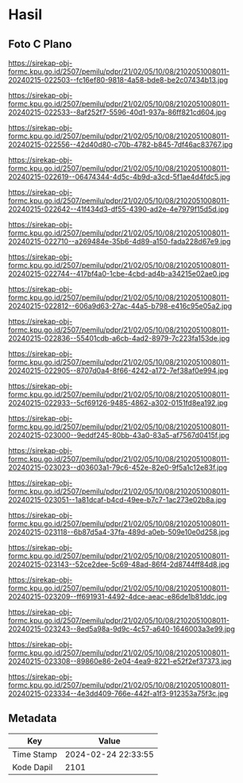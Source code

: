# Hasil

## Foto C Plano

https://sirekap-obj-formc.kpu.go.id/2507/pemilu/pdpr/21/02/05/10/08/2102051008011-20240215-022503--fc16ef80-9818-4a58-bde8-be2c07434b13.jpg

https://sirekap-obj-formc.kpu.go.id/2507/pemilu/pdpr/21/02/05/10/08/2102051008011-20240215-022533--8af252f7-5596-40d1-937a-86ff821cd604.jpg

https://sirekap-obj-formc.kpu.go.id/2507/pemilu/pdpr/21/02/05/10/08/2102051008011-20240215-022556--42d40d80-c70b-4782-b845-7df46ac83767.jpg

https://sirekap-obj-formc.kpu.go.id/2507/pemilu/pdpr/21/02/05/10/08/2102051008011-20240215-022619--06474344-4d5c-4b9d-a3cd-5f1ae4d4fdc5.jpg

https://sirekap-obj-formc.kpu.go.id/2507/pemilu/pdpr/21/02/05/10/08/2102051008011-20240215-022642--41f434d3-df55-4390-ad2e-4e7979f15d5d.jpg

https://sirekap-obj-formc.kpu.go.id/2507/pemilu/pdpr/21/02/05/10/08/2102051008011-20240215-022710--a269484e-35b6-4d89-a150-fada228d67e9.jpg

https://sirekap-obj-formc.kpu.go.id/2507/pemilu/pdpr/21/02/05/10/08/2102051008011-20240215-022744--417bf4a0-1cbe-4cbd-ad4b-a34215e02ae0.jpg

https://sirekap-obj-formc.kpu.go.id/2507/pemilu/pdpr/21/02/05/10/08/2102051008011-20240215-022812--606a9d63-27ac-44a5-b798-e416c95e05a2.jpg

https://sirekap-obj-formc.kpu.go.id/2507/pemilu/pdpr/21/02/05/10/08/2102051008011-20240215-022836--55401cdb-a6cb-4ad2-8979-7c223fa153de.jpg

https://sirekap-obj-formc.kpu.go.id/2507/pemilu/pdpr/21/02/05/10/08/2102051008011-20240215-022905--8707d0a4-8f66-4242-a172-7ef38af0e994.jpg

https://sirekap-obj-formc.kpu.go.id/2507/pemilu/pdpr/21/02/05/10/08/2102051008011-20240215-022933--5cf69126-9485-4862-a302-0151fd8ea192.jpg

https://sirekap-obj-formc.kpu.go.id/2507/pemilu/pdpr/21/02/05/10/08/2102051008011-20240215-023000--9eddf245-80bb-43a0-83a5-af7567d0415f.jpg

https://sirekap-obj-formc.kpu.go.id/2507/pemilu/pdpr/21/02/05/10/08/2102051008011-20240215-023023--d03603a1-79c6-452e-82e0-9f5a1c12e83f.jpg

https://sirekap-obj-formc.kpu.go.id/2507/pemilu/pdpr/21/02/05/10/08/2102051008011-20240215-023051--1a81dcaf-b4cd-49ee-b7c7-1ac273e02b8a.jpg

https://sirekap-obj-formc.kpu.go.id/2507/pemilu/pdpr/21/02/05/10/08/2102051008011-20240215-023118--6b87d5a4-37fa-489d-a0eb-509e10e0d258.jpg

https://sirekap-obj-formc.kpu.go.id/2507/pemilu/pdpr/21/02/05/10/08/2102051008011-20240215-023143--52ce2dee-5c69-48ad-86f4-2d8744ff84d8.jpg

https://sirekap-obj-formc.kpu.go.id/2507/pemilu/pdpr/21/02/05/10/08/2102051008011-20240215-023209--ff691931-4492-4dce-aeac-e86de1b81ddc.jpg

https://sirekap-obj-formc.kpu.go.id/2507/pemilu/pdpr/21/02/05/10/08/2102051008011-20240215-023243--8ed5a98a-9d9c-4c57-a640-1646003a3e99.jpg

https://sirekap-obj-formc.kpu.go.id/2507/pemilu/pdpr/21/02/05/10/08/2102051008011-20240215-023308--89860e86-2e04-4ea9-8221-e52f2ef37373.jpg

https://sirekap-obj-formc.kpu.go.id/2507/pemilu/pdpr/21/02/05/10/08/2102051008011-20240215-023334--4e3dd409-766e-442f-a1f3-912353a75f3c.jpg


## Metadata

| Key        | Value               |
| ---------- | ------------------- |
| Time Stamp | 2024-02-24 22:33:55 |
| Kode Dapil | 2101                |



